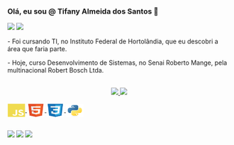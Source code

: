 ### Olá, eu sou @ Tifany Almeida dos Santos 👋

<a href="https://hto.ifsp.edu.br/institucional/" target="_blank"><img src="http://gru.ifsp.edu.br/images/if.png" target="_blank" width = "30px" heigth = "30px"></a>
<a href="https://www.bosch.com.br/" target="_blank"><img src="https://anpei.org.br/site-novo/wp-content/uploads/2019/05/bosch-3.jpg" target="_blank" width = "70px" heigth = "50px"></a>

<p>- Foi cursando TI, no Instituto Federal de Hortolândia, que eu descobri a área que faria parte.</p>
<p>- Hoje, curso Desenvolvimento de Sistemas, no Senai Roberto Mange, pela multinacional Robert Bosch Ltda.</p>

<br>
<div align="center">
  <a href="https://github.com/TifanyAlmeida">
  <img height="180em" src="https://github-readme-stats.vercel.app/api?username=TifanyAlmeida&show_icons=true&theme=dracula&include_all_commits=true&count_private=true"/>
  <img height="180em" src="https://github-readme-stats.vercel.app/api/top-langs/?username=TifanyAlmeida&layout=compact&langs_count=7&theme=dracula"/>
</div>
<div style="display: inline_block"><br>
  <img align="center" alt="Ti-Js" height="30" width="40" src="https://raw.githubusercontent.com/devicons/devicon/master/icons/javascript/javascript-plain.svg">
  <img align="center" alt="Ti-HTML" height="30" width="40" src="https://raw.githubusercontent.com/devicons/devicon/master/icons/html5/html5-original.svg">
  <img align="center" alt="Ti-CSS" height="30" width="40" src="https://raw.githubusercontent.com/devicons/devicon/master/icons/css3/css3-original.svg">
  <img align="center" alt="Ti-Python" height="30" width="40" src="https://raw.githubusercontent.com/devicons/devicon/master/icons/python/python-original.svg">
</div>
  
  ##
 
<div> 
  <a href="https://www.instagram.com/tifany_a_/" target="_blank"><img src="https://img.shields.io/badge/-Instagram-%23E4405F?style=for-the-badge&logo=instagram&logoColor=white" target="_blank"></a>
  <a href = "mailto:ticaanahi@outlook.com"><img src="https://img.shields.io/badge/-Gmail-%23333?style=for-the-badge&logo=gmail&logoColor=white" target="_blank"></a>
  <a href="https://www.linkedin.com/in/tifany-almeida-dos-santos-46a69920a" target="_blank"><img src="https://img.shields.io/badge/-LinkedIn-%230077B5?style=for-the-badge&logo=linkedin&logoColor=white" target="_blank"></a>  
</div>

